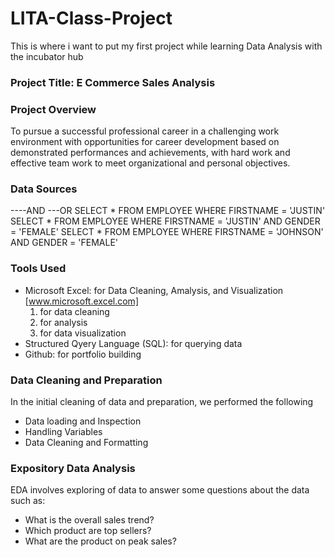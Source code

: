 # LITA-Class-Project
This is where i want to put my first project while learning Data Analysis with the incubator hub

### Project Title: E Commerce Sales Analysis

### Project Overview
To pursue a successful professional career in a challenging work environment with opportunities for career development based on demonstrated performances and achievements, with hard work and effective team work to meet organizational and personal objectives. 


### Data Sources
----AND ---OR SELECT * FROM EMPLOYEE WHERE FIRSTNAME = 'JUSTIN' SELECT * FROM EMPLOYEE WHERE FIRSTNAME = 'JUSTIN' AND GENDER = 'FEMALE'
SELECT * FROM EMPLOYEE WHERE FIRSTNAME = 'JOHNSON' AND GENDER = 'FEMALE'

### Tools Used
- Microsoft Excel: for Data Cleaning, Amalysis, and Visualization [www.microsoft.excel.com]
    1. for data cleaning
    2. for analysis
    3. for data visualization
- Structured Qyery Language (SQL): for querying data
- Github: for portfolio building

### Data Cleaning and Preparation
In the initial cleaning of data and preparation, we performed the following
- Data loading and Inspection
- Handling Variables
- Data Cleaning and Formatting

### Expository Data Analysis
EDA involves exploring of data to answer some questions about the data such as:
- What is the overall sales trend?
- Which product are top sellers?
- What are the product on peak sales?

